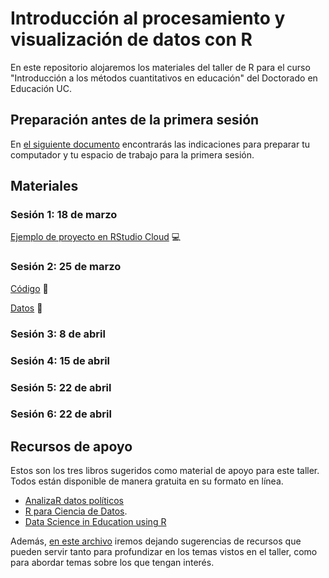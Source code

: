 # Introducción al procesamiento y visualización de datos con R

En este repositorio alojaremos los materiales del taller de R para el curso "Introducción a los métodos cuantitativos en educación" del Doctorado en Educación UC. 

## Preparación antes de la primera sesión

En [el siguiente documento](https://github.com/rivaquiroga/taller-r-doctorado-educacion-2021/blob/main/preparacion.md) encontrarás las indicaciones para preparar tu computador y tu espacio de trabajo para la primera sesión. 

## Materiales

### Sesión 1: 18 de marzo

[Ejemplo de proyecto en RStudio Cloud](https://rstudio.cloud/project/2306002) :computer:

### Sesión 2: 25 de marzo

[Código](http://bit.ly/taller-r-script-2) :page_facing_up:

[Datos](http://bit.ly/taller-r-datos-2) :open_file_folder:

### Sesión 3: 8 de abril

### Sesión 4: 15 de abril

### Sesión 5: 22 de abril

### Sesión 6: 22 de abril

## Recursos de apoyo

Estos son los tres libros sugeridos como material de apoyo para este taller. Todos están disponible de manera gratuita en su formato en línea. 

- [AnalizaR datos políticos](https://arcruz0.github.io/libroadp/)
- [R para Ciencia de Datos](https://es.r4ds.hadley.nz/).  
- [Data Science in Education using R](https://datascienceineducation.com/)


Además, [en este archivo](https://github.com/rivaquiroga/taller-r-doctorado-educacion-2021/blob/master/recursos-adicionales.md) iremos dejando sugerencias de recursos que pueden servir tanto para profundizar en los temas vistos en el taller, como para abordar temas sobre los que tengan interés.
